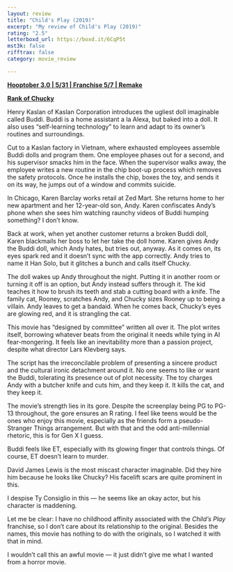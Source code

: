 ```yaml
---
layout: review
title: "Child's Play (2019)"
excerpt: "My review of Child's Play (2019)"
rating: "2.5"
letterboxd_url: https://boxd.it/6CqP5t
mst3k: false
rifftrax: false
category: movie_review

---
```


<b><a href="https://boxd.it/pRNoI/detail">Hooptober 3.0 | 5/31 | Franchise 5/7 | Remake</a></b>

<b><a href="https://boxd.it/w2ybq">Rank of Chucky</a></b>

Henry Kaslan of Kaslan Corporation introduces the ugliest doll imaginable called Buddi. Buddi is a home assistant a la Alexa, but baked into a doll. It also uses “self-learning technology” to learn and adapt to its owner’s routines and surroundings.

Cut to a Kaslan factory in Vietnam, where exhausted employees assemble Buddi dolls and program them. One employee phases out for a second, and his supervisor smacks him in the face. When the supervisor walks away, the employee writes a new routine in the chip boot-up process which removes the safety protocols. Once he installs the chip, boxes the toy, and sends it on its way, he jumps out of a window and commits suicide.

In Chicago, Karen Barclay works retail at Zed Mart. She returns home to her new apartment and her 12-year-old son, Andy. Karen confiscates Andy’s phone when she sees him watching raunchy videos of Buddi humping something? I don’t know.

Back at work, when yet another customer returns a broken Buddi doll, Karen blackmails her boss to let her take the doll home. Karen gives Andy the Buddi doll, which Andy hates, but tries out, anyway. As it comes on, its eyes spark red and it doesn’t sync with the app correctly. Andy tries to name it Han Solo, but it glitches a bunch and calls itself Chucky.

The doll wakes up Andy throughout the night. Putting it in another room or turning it off is an option, but Andy instead suffers through it. The kid teaches it how to brush its teeth and stab a cutting board with a knife. The family cat, Rooney, scratches Andy, and Chucky sizes Rooney up to being a villain. Andy leaves to get a bandaid. When he comes back, Chucky’s eyes are glowing red, and it is strangling the cat.

This movie has “designed by committee” written all over it. The plot writes itself, borrowing whatever beats from the original it needs while tying in AI fear-mongering. It feels like an inevitability more than a passion project, despite what director Lars Klevberg says.

The script has the irreconcilable problem of presenting a sincere product and the cultural ironic detachment around it. No one seems to like or want the Buddi, tolerating its presence out of plot necessity. The toy charges Andy with a butcher knife and cuts him, and they keep it. It kills the cat, and they keep it.

The movie’s strength lies in its gore. Despite the screenplay being PG to PG-13 throughout, the gore ensures an R rating. I feel like teens would be the ones who enjoy this movie, especially as the friends form a pseudo-Stranger Things arrangement. But with that and the odd anti-millennial rhetoric, this is for Gen X I guess.

Buddi feels like ET, especially with its glowing finger that controls things. Of course, ET doesn’t learn to murder.

David James Lewis is the most miscast character imaginable. Did they hire him because he looks like Chucky? His facelift scars are quite prominent in this.

I despise Ty Consiglio in this — he seems like an okay actor, but his character is maddening.

Let me be clear: I have no childhood affinity associated with the <i>Child’s Play</i> franchise, so I don’t care about its relationship to the original. Besides the names, this movie has nothing to do with the originals, so I watched it with that in mind.

I wouldn’t call this an awful movie — it just didn’t give me what I wanted from a horror movie.